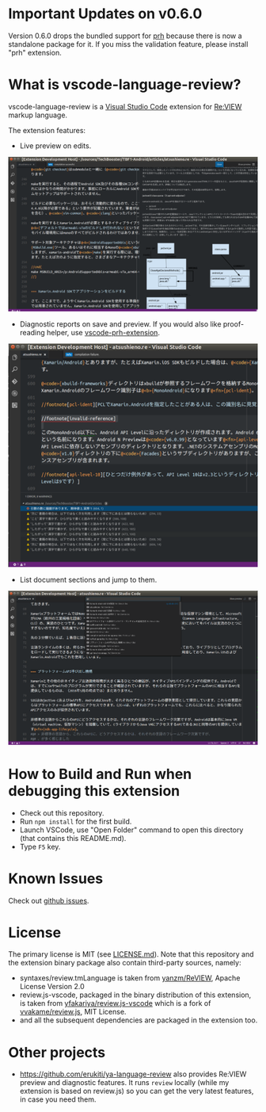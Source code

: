 # Important Updates on v0.6.0

Version 0.6.0 drops the bundled support for [prh](https://github.com/prh) because there is now a standalone package for it. If you miss the validation feature, please install "prh" extension.

# What is vscode-language-review?

vscode-language-review is a [Visual Studio Code](https://github.com/Microsoft/vscode/) extension for [Re:VIEW](https://github.com/kmuto/review) markup language.

The extension features:

- Live preview on edits.

![Live preview on edits](docs/images/sshot-preview.png)

- Diagnostic reports on save and preview. If you would also like proof-reading helper, use [vscode-prh-extension](https://github.com/prh/vscode-prh-extention).

![Diagnostic reports on save and preview](docs/images/sshot-diagnostic.png)

- List document sections and jump to them.

![List document sections and jump to them](docs/images/sshot-structure.png)

# How to Build and Run when debugging this extension

- Check out this repository.
- Run `npm install` for the first build.
- Launch VSCode, use "Open Folder" command to open this directory (that contains this README.md).
- Type `F5` key.

# Known Issues

Check out [github issues](https://github.com/atsushieno/vscode-language-review/issues).

# License

The primary license is MIT (see [LICENSE.md](LICENSE.md)). Note that this repository and the extension binary package also contain third-party sources, namely:

- syntaxes/review.tmLanguage is taken from [yanzm/ReVIEW](https://github.com/yanzm/ReVIEW), Apache License Version 2.0
- review.js-vscode, packaged in the binary distribution of this extension, is taken from [yfakariya/review.js-vscode](https://github.com/yfakariya/review.js-vscode) which is a fork of [vvakame/review.js](https://github.com/vvakame/review.js), MIT License.
- and all the subsequent dependencies are packaged in the extension too.

# Other projects

- https://github.com/erukiti/ya-language-review also provides Re:VIEW preview and diagnostic features. It runs `review` locally (while my extension is based on review.js) so you can get the very latest features, in case you need them.
